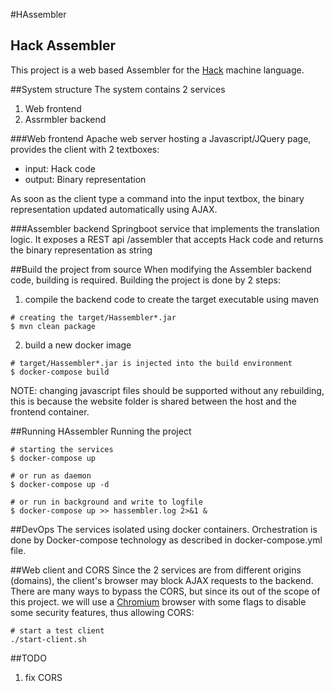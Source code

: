 #HAssembler
## Hack Assembler

This project is a web based Assembler for the [Hack](http://www.marksmath.com/tecs/hack-asm/hack-asm.html) machine language.

##System structure
The system contains 2 services
1. Web frontend
2. Assrmbler backend


###Web frontend
Apache web server hosting a Javascript/JQuery page, provides the client with 2 textboxes:
* input: Hack code
* output: Binary representation

As soon as the client type a command into the input textbox, the binary representation updated automatically using AJAX.

###Assembler backend
Springboot service that implements the translation logic. It exposes a REST api /assembler that accepts  Hack code and returns the binary representation as string

##Build the project from source
When modifying the Assembler backend code, building is required.
Building the project is done by 2 steps:
1. compile the backend code to create the target executable using maven
```
# creating the target/Hassembler*.jar
$ mvn clean package
```
2. build a new docker image
```
# target/Hassembler*.jar is injected into the build environment
$ docker-compose build
```
NOTE: changing javascript files should be supported without any rebuilding, 
this is because the website folder is shared between the host and the frontend container.

##Running HAssembler
Running the project 

```
# starting the services
$ docker-compose up

# or run as daemon
$ docker-compose up -d

# or run in background and write to logfile
$ docker-compose up >> hassembler.log 2>&1 &  

```

##DevOps
The services isolated using docker containers. 
Orchestration is done by Docker-compose technology 
as described in docker-compose.yml file.

##Web client and CORS
Since the 2 services are from different origins (domains), 
the client's browser may block AJAX requests to the backend. 
There are many ways to bypass the CORS, but since its out of the scope of this project. 
we will use a [Chromium](https://www.chromium.org/getting-involved/download-chromium) browser
with some flags to disable some security features, thus allowing CORS:
```
# start a test client
./start-client.sh
```


##TODO
1. fix CORS

